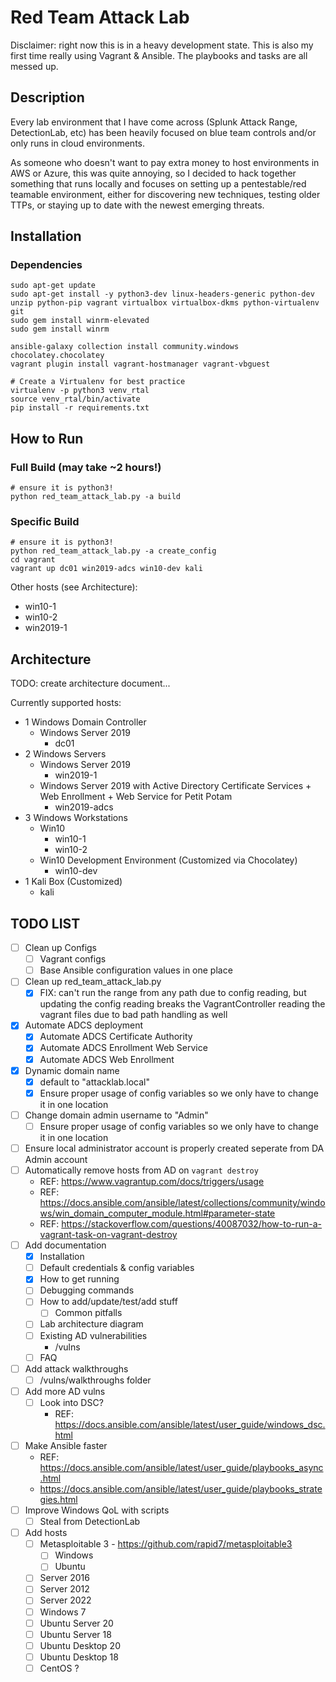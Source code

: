 # Red Team Attack Lab

Disclaimer: right now this is in a heavy development state.  This is also my first time really using Vagrant & Ansible.
The playbooks and tasks are all messed up.

## Description

Every lab environment that I have come across (Splunk Attack Range, DetectionLab, etc) has been heavily focused on blue team controls and/or only runs in cloud environments.

As someone who doesn't want to pay extra money to host environments in AWS or Azure, this was quite annoying, so I decided to hack together something that runs locally and focuses on setting up a pentestable/red teamable environment, either for discovering new techniques, testing older TTPs, or staying up to date with the newest emerging threats.

## Installation
### Dependencies
```
sudo apt-get update 
sudo apt-get install -y python3-dev linux-headers-generic python-dev unzip python-pip vagrant virtualbox virtualbox-dkms python-virtualenv git
sudo gem install winrm-elevated
sudo gem install winrm
```
```
ansible-galaxy collection install community.windows chocolatey.chocolatey
vagrant plugin install vagrant-hostmanager vagrant-vbguest
```
```
# Create a Virtualenv for best practice
virtualenv -p python3 venv_rtal
source venv_rtal/bin/activate
pip install -r requirements.txt
```

## How to Run

### Full Build (may take ~2 hours!)
```
# ensure it is python3!
python red_team_attack_lab.py -a build
```
### Specific Build
```
# ensure it is python3!
python red_team_attack_lab.py -a create_config
cd vagrant
vagrant up dc01 win2019-adcs win10-dev kali
```
Other hosts (see Architecture):
- win10-1
- win10-2
- win2019-1

## Architecture
TODO: create architecture document...

Currently supported hosts:

- 1 Windows Domain Controller
  - Windows Server 2019
    - dc01
- 2 Windows Servers
  - Windows Server 2019
    - win2019-1
  - Windows Server 2019 with Active Directory Certificate Services + Web Enrollment + Web Service for Petit Potam
    - win2019-adcs
- 3 Windows Workstations
  - Win10
    - win10-1
    - win10-2
  - Win10 Development Environment (Customized via Chocolatey)
    - win10-dev
- 1 Kali Box (Customized)
  - kali

## TODO LIST
- [ ] Clean up Configs
  - [ ] Vagrant configs
  - [ ] Base Ansible configuration values in one place
- [ ] Clean up red_team_attack_lab.py
    - [x] FIX: can't run the range from any path due to config reading, but updating the config reading breaks the VagrantController reading the vagrant files due to bad path handling as well
- [x] Automate ADCS deployment
  - [x] Automate ADCS Certificate Authority
  - [x] Automate ADCS Enrollment Web Service
  - [x] Automate ADCS Web Enrollment
- [x] Dynamic domain name
    - [x] default to "attacklab.local"
    - [x] Ensure proper usage of config variables so we only have to change it in one location
- [ ] Change domain admin username to "Admin"
    - [ ] Ensure proper usage of config variables so we only have to change it in one location
- [ ] Ensure local administrator account is properly created seperate from DA Admin account
- [ ] Automatically remove hosts from AD on `vagrant destroy`
    - REF: https://www.vagrantup.com/docs/triggers/usage
    - REF: https://docs.ansible.com/ansible/latest/collections/community/windows/win_domain_computer_module.html#parameter-state
    - REF: https://stackoverflow.com/questions/40087032/how-to-run-a-vagrant-task-on-vagrant-destroy
- [ ] Add documentation
    - [x] Installation
    - [ ] Default credentials & config variables
    - [x] How to get running
    - [ ] Debugging commands
    - [ ] How to add/update/test/add stuff
      - [ ] Common pitfalls
    - [ ] Lab architecture diagram
    - [ ] Existing AD vulnerabilities
      - /vulns
    - [ ] FAQ
- [ ] Add attack walkthroughs
    - [ ] /vulns/walkthroughs folder
- [ ] Add more AD vulns
  - [ ] Look into DSC?
    - REF: https://docs.ansible.com/ansible/latest/user_guide/windows_dsc.html
- [ ] Make Ansible faster
  - REF: https://docs.ansible.com/ansible/latest/user_guide/playbooks_async.html
  - https://docs.ansible.com/ansible/latest/user_guide/playbooks_strategies.html
- [ ] Improve Windows QoL with scripts
    - [ ] Steal from DetectionLab
- [ ] Add hosts
    - [ ] Metasploitable 3 - https://github.com/rapid7/metasploitable3
      - [ ] Windows
      - [ ] Ubuntu
    - [ ] Server 2016
    - [ ] Server 2012
    - [ ] Server 2022
    - [ ] Windows 7
    - [ ] Ubuntu Server 20
    - [ ] Ubuntu Server 18
    - [ ] Ubuntu Desktop 20
    - [ ] Ubuntu Desktop 18
    - [ ] CentOS ?
